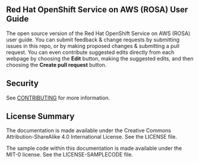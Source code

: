 ## Red Hat OpenShift Service on AWS (ROSA) User Guide

The open source version of the Red Hat OpenShift Service on AWS (ROSA) user guide. You can submit feedback & change requests by submitting issues in this repo, or by making proposed changes & submitting a pull request. You can even contribute suggested edits directly from each webpage by choosing the **Edit** button, making the suggested edits, and then choosing the **Create pull request** button.

## Security

See [CONTRIBUTING](CONTRIBUTING.md#security-issue-notifications) for more information.

## License Summary

The documentation is made available under the Creative Commons Attribution-ShareAlike 4.0 International License. See the LICENSE file.

The sample code within this documentation is made available under the MIT-0 license. See the LICENSE-SAMPLECODE file.
